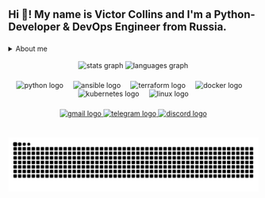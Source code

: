 <h2 align="left">Hi 👋! My name is Victor Collins and I'm a Python-Developer & DevOps Engineer from Russia.</h2>

###
<details>
    <summary>About me</summary>
    <blockquote>

I am a **backend** developer focused on creating **fault-tolerant** and **scalable** client-server applications. My experience includes the **full development cycle**: from designing the architecture and implementing RESTful APIs on FastAPI and Flask to setting up CI/CD and writing complex tests.

**Key areas**:
- Development of services and bots: Creating high-load REST services and Telegram bots with the integration of payment systems and external APIs, managing subscriptions and asynchronous tasks.
- Web platforms and tools: Developing full-fledged web solutions using Jinja2, including systems for network monitoring, subnet scanning (nmap) and administration with convenient web and CLI interfaces.
- Quality and reliability: Commitment to clean, maintainable code covered by unit tests (pytest). I pay great attention to documentation.

I have strong skills in working with Git, an understanding of the basics of network security and successful experience of both independent and team work.
    </blockquote>
</details>
<br>
<div align="center">
  <img src="https://github-readme-stats.vercel.app/api?username=QueenDekim&hide_title=false&hide_rank=false&show_icons=true&include_all_commits=true&count_private=true&disable_animations=false&theme=dracula&locale=en&hide_border=false" height="150" alt="stats graph"  />
  <img src="https://github-readme-stats.vercel.app/api/top-langs?username=QueenDekim&locale=en&hide_title=false&layout=compact&card_width=320&langs_count=5&theme=dracula&hide_border=false" height="150" alt="languages graph"  />
</div>

###

<div align="center">
  <img src="https://cdn.jsdelivr.net/gh/devicons/devicon/icons/python/python-original.svg" height="30" alt="python logo"  />
  <img width="12" />
  <img src="https://cdn.jsdelivr.net/gh/devicons/devicon/icons/ansible/ansible-original.svg" height="30" alt="ansible logo"  />
  <img width="12" />
  <img src="https://cdn.jsdelivr.net/gh/devicons/devicon/icons/terraform/terraform-original.svg" height="30" alt="terraform logo"  />
  <img width="12" />
  <img src="https://cdn.jsdelivr.net/gh/devicons/devicon/icons/docker/docker-original.svg" height="30" alt="docker logo"  />
  <img width="12" />
  <img src="https://cdn.jsdelivr.net/gh/devicons/devicon/icons/kubernetes/kubernetes-plain.svg" height="30" alt="kubernetes logo"  />
  <img width="12" />
  <img src="https://cdn.jsdelivr.net/gh/devicons/devicon/icons/linux/linux-original.svg" height="30" alt="linux logo"  />
</div>

###

<div align="center">
  <a href="mailto://queendekim.twitch@gmail.com" target="_blank">
    <img src="https://img.shields.io/static/v1?message=Gmail&logo=gmail&label=&color=D14836&logoColor=white&labelColor=&style=for-the-badge" height="35" alt="gmail logo"  />
  </a>
  <a href="https://t.me/QueenDek1m" target="_blank">
    <img src="https://img.shields.io/static/v1?message=Telegram&logo=telegram&label=&color=2CA5E0&logoColor=white&labelColor=&style=for-the-badge" height="35" alt="telegram logo"  />
  </a>
  <a href="https://discordapp.com/users/824706757946245190" target="_blank">
    <img src="https://img.shields.io/static/v1?message=Discord&logo=discord&label=&color=7289DA&logoColor=white&labelColor=&style=for-the-badge" height="35" alt="discord logo"  />
  </a>
</div>

###

<br clear="both">

<img src="https://raw.githubusercontent.com/QueenDekim/QueenDekim/output/snake.svg" alt=" " />

###
